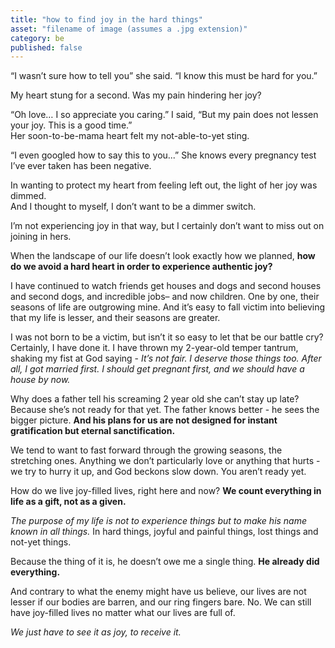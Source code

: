 ```yaml
---
title: "how to find joy in the hard things"
asset: "filename of image (assumes a .jpg extension)" 
category: be
published: false
---
```


“I wasn’t sure how to tell you” she said. “I know this must be hard for you.” </br>

My heart stung for a second. Was my pain hindering her joy? 

“Oh love… I so appreciate you caring.” I said, “But my pain does not lessen your joy. This is a good time.”  </br>
Her soon-to-be-mama heart felt my not-able-to-yet sting. 

“I even googled how to say this to you...” She knows every pregnancy test I’ve ever taken has been negative.  </br>

In wanting to protect my heart from feeling left out, the light of her joy was dimmed. </br>
And I thought to myself, I don’t want to be a dimmer switch.

I’m not experiencing joy in that way, but I certainly don’t want to miss out on joining in hers.

When the landscape of our life doesn’t look exactly how we planned, **how do we avoid a hard heart in order to experience authentic joy?** 

I have continued to watch friends get houses and dogs and second houses and second dogs, and incredible jobs– and now children. One by one, their seasons of life are outgrowing mine. And it’s easy to fall victim into believing that my life is lesser, and their seasons are greater.

I was not born to be a victim, but isn’t it so easy to let that be our battle cry? Certainly, I have done it. I have thrown my 2-year-old temper tantrum, shaking my fist at God saying - _It’s not fair. I deserve those things too. After all, I got married first. I should get pregnant first, and we should have a house by now._

Why does a father tell his screaming 2 year old she can’t stay up late? Because she’s not ready for that yet. The father knows better - he sees the bigger picture. **And his plans for us are not designed for instant gratification but eternal sanctification.**

We tend to want to fast forward through the growing seasons, the stretching ones. Anything we don’t particularly love or anything that hurts - we try to hurry it up, and God beckons slow down. You aren’t ready yet.

How do we live joy-filled lives, right here and now? **We count everything in life as a gift, not as a given.**

_The purpose of my life is not to experience things but to make his name known in all things._ In hard things, joyful and painful things, lost things and not-yet things. 

Because the thing of it is, he doesn’t owe me a single thing. **He already did everything.** 

And contrary to what the enemy might have us believe, our lives are not lesser if our bodies are barren, and our ring fingers bare. No. We can still have joy-filled lives no matter what our lives are full of. 

_We just have to see it as joy, to receive it._
